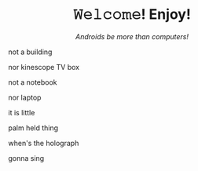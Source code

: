 <h1 align="center">𝚆𝚎𝚕𝚌𝚘𝚖𝚎! Enjoy!</h1>
<p align="center"><em></bold>Androids be more than computers!</b></em></p>

not a building

nor kinescope TV box

not a notebook

nor laptop

it is little

palm held thing

when's the holograph

gonna sing

<!-- README.md EOF -->
